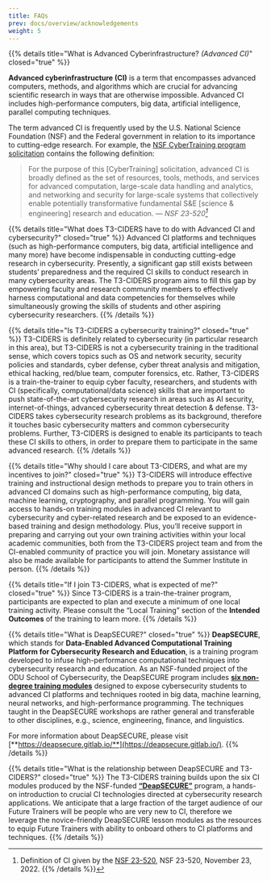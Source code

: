```yaml
---
title: FAQs
prev: docs/overview/acknowledgements
weight: 5
---
```


<!---
Details are a component to display collapsible content. Documentation Available Here: https://imfing.github.io/hextra/docs/guide/shortcodes/details/

Blockquote with citation support documentation is available here: https://imfing.github.io/hextra/docs/guide/markdown/#blockquotes
 -->



<!--- Detail Component QUESTION 1-->
{{% details title="What is Advanced Cyberinfrastructure? *(Advanced CI)*" closed="true" %}}

**Advanced cyberinfrastructure (CI)** is a term that encompasses advanced computers, methods, and algorithms which are crucial for advancing scientific research in ways that are otherwise impossible. Advanced CI includes high-performance computers, big data, artificial intelligence, parallel computing techniques.

The term advanced CI is frequently used by the U.S. National Science Foundation (NSF) and the Federal government in relation to its importance to cutting-edge research. For example, the [NSF CyberTraining program solicitation](https://new.nsf.gov/funding/opportunities/training-based-workforce-development-advanced/nsf23-520/solicitation) contains the following definition:

<!--- Blockquote Component -->
> For the purpose of this \[CyberTraining\] solicitation, advanced CI is broadly defined as the set of resources, tools, methods, and services for advanced computation, large-scale data handling and analytics, and networking and security for large-scale systems that collectively enable potentially transformative fundamental S&E [science & engineering] research and education.
> — <cite>NSF 23-520[^1]</cite>

[^1]: Definition of CI given by the [NSF 23-520](https://new.nsf.gov/funding/opportunities/training-based-workforce-development-advanced/nsf23-520/solicitation), NSF 23-520, November 23, 2022.
{{% /details %}}


<!--- Detail Component QUESTION 2-->
{{% details title="What does T3-CIDERS have to do with Advanced CI and cybersecurity?" closed="true" %}}
Advanced CI platforms and techniques (such as high-performance computers, big data, artificial intelligence and many more) have become indispensable in conducting cutting-edge research in cybersecurity. Presently, a significant gap still exists between students’ preparedness and the required CI skills to conduct research in many cybersecurity areas. The T3-CIDERS program aims to fill this gap by empowering faculty and research community members to effectively harness computational and data competencies for themselves while simultaneously growing the skills of students and other aspiring cybersecurity researchers.
{{% /details %}}


<!--- Detail Component QUESTION 3-->
{{% details title="Is T3-CIDERS a cybersecurity training?" closed="true" %}}
T3-CIDERS is definitely related to cybersecurity (in particular research in this area), but T3-CIDERS is not a cybersecurity training in the traditional sense, which covers topics such as OS and network security, security policies and standards, cyber defense, cyber threat analysis and mitigation, ethical hacking, red/blue team, computer forensics, etc. Rather, T3-CIDERS is a train-the-trainer to equip cyber faculty, researchers, and students with CI (specifically, computational/data science) skills that are important to push state-of-the-art cybersecurity research in areas such as AI security, internet-of-things, advanced cybersecurity threat detection & defense. T3-CIDERS takes cybersecurity research problems as its background, therefore it touches basic cybersecurity matters and common cybersecurity problems. Further, T3-CIDERS is designed to enable its participants to teach these CI skills to others, in order to prepare them to participate in the same advanced research.
{{% /details %}}



<!--- Detail Component QUESTION 4-->
{{% details title="Why should I care about T3-CIDERS, and what are my incentives to join?" closed="true" %}}
T3-CIDERS will introduce effective training and instructional design methods to prepare you to train others in advanced CI domains such as high-performance computing, big data, machine learning, cryptography, and parallel programming. You will gain access to hands-on training modules in advanced CI relevant to cybersecurity and cyber-related research and be exposed to an evidence-based training and design methodology. Plus, you’ll receive support in preparing and carrying out your own training activities within your local academic communities, both from the T3-CIDERS project team and from the CI-enabled community of practice you will join. Monetary assistance will also be made available for participants to attend the Summer Institute in person.
{{% /details %}}


<!--- Detail Component QUESTION 5-->
{{% details title="If I join T3-CIDERS, what is expected of me?" closed="true" %}}
Since T3-CIDERS is a train-the-trainer program, participants are expected to plan and execute a minimum of one local training activity. Please consult the “Local Training” section of the **Intended Outcomes** of the training to learn more.
{{% /details %}}

<!--- Detail Component QUESTION 6-->
{{% details title="What is DeapSECURE?" closed="true" %}}
**DeapSECURE**, which stands for **Data-Enabled Advanced Computational Training Platform for Cybersecurity Research and Education**, is a training program developed to infuse high-performance computational techniques into cybersecurity research and education. As an NSF-funded project of the ODU School of Cybersecurity, the DeapSECURE program includes [**six non-degree training modules**](https://deapsecure.gitlab.io/lessons/) designed to expose cybersecurity students to advanced CI platforms and techniques rooted in big data, machine learning, neural networks, and high-performance programming. The techniques taught in the DeapSECURE workshops are rather general and transferable to other disciplines, e.g., science, engineering, finance, and linguistics. 

For more information about DeapSECURE, please visit [**https://deapsecure.gitlab.io/**](https://deapsecure.gitlab.io/).
{{% /details %}}

<!--- Detail Component QUESTION 7-->
{{% details title="What is the relationship between DeapSECURE and T3-CIDERS?" closed="true" %}}
The T3-CIDERS training builds upon the six CI modules produced by the NSF-funded [**“DeapSECURE”**](https://deapsecure.gitlab.io/) program, a hands-on introduction to crucial CI technologies directed at cybersecurity research applications. We anticipate that a large fraction of the target audience of our Future Trainers will be people who are very new to CI, therefore we leverage the novice-friendly DeapSECURE lesson modules as the resources to equip Future Trainers with ability to onboard others to CI platforms and techniques.
{{% /details %}}